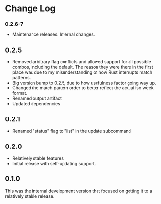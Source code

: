 # Change Log

### 0.2.6-7

- Maintenance releases. Internal changes.

## 0.2.5

- Removed arbitrary flag conflicts and allowed support for all possible combos, including the default. The reason they were there in the first place was due to my misunderstanding of how Rust interrupts match patterns.
- Big version bump to 0.2.5, due to how usefulness factor going way up.
- Changed the match pattern order to better reflect the actual iso week format.
- Renamed output artifact
- Updated dependencies

## 0.2.1

- Renamed "status" flag to "list" in the update subcommand

## 0.2.0

- Relatively stable features
- Initial release with self-updating support.

## 0.1.0

This was the internal development version that focused on getting it to a relatively stable release.